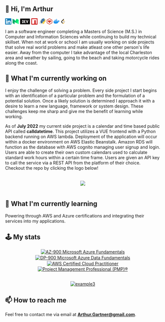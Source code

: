 ## 👋 Hi, I'm Arthur
<a href="https://www.linkedin.com/in/ArthurGartner/"><img align="center" src="https://raw.githubusercontent.com/arthurgartner/arthurgartner/main/images/linkedin.svg" alt="Arthur Gartner | LinkedIn" height="20px"/></a>
<a href="https://medium.com/@Arthur.Gartner"><img align="center" src="https://raw.githubusercontent.com/arthurgartner/arthurgartner/main/images/medium.svg" alt="Arthur Gartner | Medium" height="20px"/></a>
<a href="https://dev.to/arthurgartner"><img align="center" src="https://raw.githubusercontent.com/arthurgartner/arthurgartner/main/images/devto.svg" alt="Arthur Gartner | DEV Community" height="20px"/></a>
<a href="https://www.npmjs.com/~arthur.gartner"><img align="center" src="https://raw.githubusercontent.com/arthurgartner/arthurgartner/main/images/npm.svg" alt="Arthur Gartner | NPM" height="20px"/></a>
<a href="https://pypi.org/user/arthur.gartner/"><img align="center" src="https://raw.githubusercontent.com/arthurgartner/arthurgartner/main/images/pip.svg" alt="Arthur Gartner | PyPI" height="20px"/></a>
<a href="https://rubygems.org/profiles/ArthurGartner"><img align="center" src="https://raw.githubusercontent.com/arthurgartner/arthurgartner/main/images/rubygems.svg" alt="Arthur Gartner | Ruby Gems" height="20px"/></a>
<a href="https://hub.docker.com/u/arthurgartner"><img align="center" src="https://raw.githubusercontent.com/arthurgartner/arthurgartner/main/images/docker.svg" alt="Arthur Gartner | Docker" height="20px"/></a>
<a href="https://leetcode.com/ArthurGartner/"><img align="center" src="https://raw.githubusercontent.com/arthurgartner/arthurgartner/main/images/leetcode.svg" alt="Arthur Gartner | Leetcode" height="15px"/></a><br>
<!Docker svg taken from icons8.com  /!>
<!Leetcode icon by Icon 54, iconscout.com/!>

I am a software engineer completing a Masters of Science (M.S.) in Computer and Information Sciences while continuing to build my technical skillset. When not at work or school I am usually working on side projects that solve real world problems and make atleast one other person's life easier. Away from the computer I take advantage of the local Charleston area and weather by sailing, going to the beach and taking motorcycle rides along the coast.

## 🔭 What I'm currently working on
I enjoy the challenge of solving a problem. Every side project I start begins with an identification of a particular problem and the formulation of a potential solution. Once a likely solution is determined I approach it with a desire to learn a new language, framework or system design. These challenges keep me sharp and give me the benefit of learning while working.

As of **July 2022** my current side project is a calendar and time based public API called **calldatetime**. This project utilizes a VUE frontend with a Python backend running on AWS lambda. Deployment of the application will occur within a docker environment on AWS Elastic Beanstalk. Amazon RDS will function as the database with AWS cognito managing user signup and login. Users are able to create their own custom calendars used to calculate standard work hours within a certain time frame. Users are given an API key to call the service via a REST API from the platform of their choice. Checkout the repo by clicking the logo below!


<br>
<div align="center">
  <a href='https://github.com/ArthurGartner/call-date-time'>
    <img src='https://user-images.githubusercontent.com/40064946/177930947-8172962a-9900-4f5e-bf83-3142d42c26a1.svg' align='center' width='400px'/>
  </a>
</div>
<br>

## 🌱 What I'm currently learning
Powering through AWS and Azure certifications and integrating their services into my applications.

## 🕹️ My stats
<div align="center">
<a href="https://www.credly.com/earner/earned/badge/690d0783-6fc8-4b99-83ce-b229471d8036"><img align="center" src="https://user-images.githubusercontent.com/40064946/177929751-a1024829-1fae-425c-8eab-fe48cb82e3c1.png" alt="AZ-900 Microsoft Azure Fundamentals" height="80px"/></a>
<a href="https://www.credly.com/badges/547320b9-6767-4334-b236-eb1d7b266419"><img align="center" src="https://user-images.githubusercontent.com/40064946/179077554-9034ed08-a4df-477a-a1ed-0ded8b3bfbfd.png" alt="DP-900 Microsoft Azure Data Fundamentals" height="80px"/></a>
<a href="https://www.credly.com/earner/earned/badge/456a3a42-6bd8-43c1-8b45-23cc7906d50d"><img align="center" src="https://user-images.githubusercontent.com/40064946/177930373-6561555f-4632-4fa4-98ba-aadb44e20983.png" alt="AWS Certified Cloud Practitioner" height="80px"/></a>
<a href="https://www.credly.com/earner/earned/badge/9301c007-77f9-4f9c-8010-6bc524cb8823"><img align="center" src="https://user-images.githubusercontent.com/40064946/177930564-61d852f2-1f87-493f-a5d4-b891bdaca44a.png" alt="Project Management Professional (PMP)®" height="80px"/></a>
</div>
<br>

<div align="center">

  <a href='https://github.com/ArthurGartner?tab=repositories'>![example3](https://github-readme-stats.vercel.app/api/top-langs/?username=arthurgartner&layout=compact)</a>

</div>

## 📫 How to reach me
Feel free to contact me via email at **Arthur.Gartner@gmail.com**.


<!--
**ArthurGartner/arthurgartner** is a ✨ _special_ ✨ repository because its `README.md` (this file) appears on your GitHub profile.

Here are some ideas to get you started:

- 🔭 I’m currently working on ...
- 🌱 I’m currently learning ...
- 👯 I’m looking to collaborate on ...
- 🤔 I’m looking for help with ...
- 💬 Ask me about ...
- 📫 How to reach me: ...
- 😄 Pronouns: ...
- ⚡ Fun fact: ...
-->
